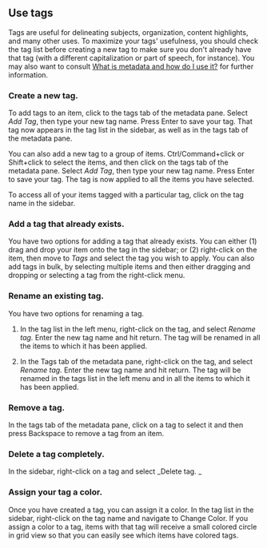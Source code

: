 ## Use tags

Tags are useful for delineating subjects, organization, content highlights, and many other uses. To maximize your tags' usefulness, you should check the tag list before creating a new tag to make sure you don't already have that tag \(with a different capitalization or part of speech, for instance\). You may also want to consult [What is metadata and how do I use it?](//beginning/metadata.md) for further information.

### Create a new tag.

To add tags to an item, click to the tags tab of the metadata pane. Select _Add Tag_, then type your new tag name. Press Enter to save your tag. That tag now appears in the tag list in the sidebar, as well as in the tags tab of the metadata pane.

You can also add a new tag to a group of items. Ctrl/Command+click or Shift+click to select the items, and then click on the tags tab of the metadata pane. Select _Add Tag_, then type your new tag name. Press Enter to save your tag. The tag is now applied to all the items you have selected.

To access all of your items tagged with a particular tag, click on the tag name in the sidebar.

### A**dd a tag that already exists.**

You have two options for adding a tag that already exists. You can either \(1\) drag and drop your item onto the tag in the sidebar; or \(2\) right-click on the item, then move to _Tags_ and select the tag you wish to apply. You can also add tags in bulk, by selecting multiple items and then either dragging and dropping or selecting a tag from the right-click menu.

### Re**name an existing tag.**

You have two options for renaming a tag.

1. In the tag list in the  left menu, right-click on the tag, and select _Rename tag._ Enter the new tag name and hit return. The tag will be renamed in all the items to which it has been applied.

2. In the Tags tab of the metadata pane, right-click on the tag, and select _Rename tag._ Enter the new tag name and hit return. The tag will be renamed in the tags list in the left menu and in all the items to which it has been applied.

### R**emove a tag.**

In the tags tab of the metadata pane, click on a tag to select it and then press Backspace to remove a tag from an item.

### D**elete a tag completely.**

In the sidebar, right-click on a tag and select _Delete tag. _

### Assign your tag a color.

Once you have created a tag, you can assign it a color. In the tag list in the sidebar, right-click on the tag name and navigate to Change Color. If you assign a color to a tag, items with that tag will receive a small colored circle in grid view so that you can easily see which items have colored tags.

